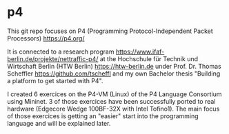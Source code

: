 # p4
This git repo focuses on P4 (Programming Protocol-Independent Packet Processors) https://p4.org/

It is connected to a research program https://www.ifaf-berlin.de/projekte/nettraffic-p4/ at the Hochschule für Technik und Wirtschaft Berlin (HTW Berlin) https://htw-berlin.de under Prof. Dr. Thomas Scheffler https://github.com/tscheffl and my own Bachelor thesis "Building a platform to get started with P4".

I created 6 exercices on the P4-VM (Linux) of the P4 Language Consortium using Mininet.
3 of those exercices have been successfully ported to real hardware (Edgecore Wedge 100BF-32X with Intel Tofino1). The main focus of those exercices is getting an "easier" start into the programming language and will be explained later.

